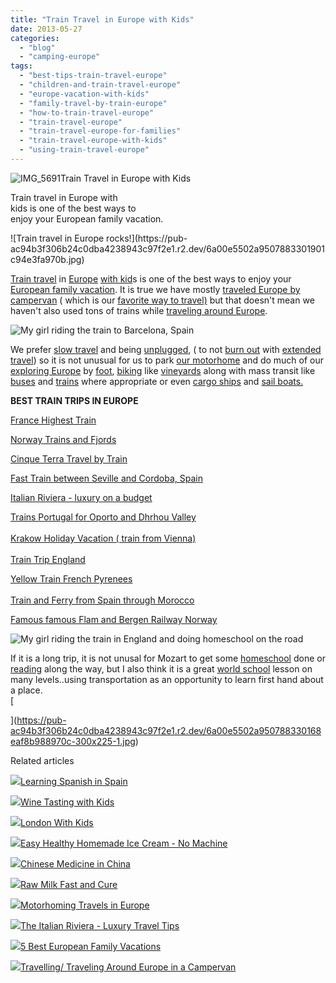 ```yaml
---
title: "Train Travel in Europe with Kids"
date: 2013-05-27
categories: 
  - "blog"
  - "camping-europe"
tags: 
  - "best-tips-train-travel-europe"
  - "children-and-train-travel-europe"
  - "europe-vacation-with-kids"
  - "family-travel-by-train-europe"
  - "how-to-train-travel-europe"
  - "train-travel-europe"
  - "train-travel-europe-for-families"
  - "train-travel-europe-with-kids"
  - "using-train-travel-europe"
---
```


![IMG_5691](https://pub-ac94b3f306b24c0dba4238943c97f2e1.r2.dev/6a00e5502a95078833016765f61746970b.jpg)Train Travel in Europe with Kids  
  
Train travel in Europe with  
kids is one of the best ways to  
enjoy your European family vacation.

<!--more--> ![Train travel in Europe rocks!](https://pub-ac94b3f306b24c0dba4238943c97f2e1.r2.dev/6a00e5502a9507883301901c94e3fa970b.jpg)  
  
[Train travel](http://soultravelers3new.local/2012/12/taking-the-fast-train-in-china.html "train travel") in [Europe](http://soultravelers3new.local/2013/02/only-place-in-europe-to-swim-with-dolphins-portugal.html "Europe dolphins") [with kid](http://soultravelers3new.local/2010/08/camping-europe-with-kids-free-kids-clubs-family-friendly-international-travel-tips.html "free kids camps Europe")s is one of the best ways to enjoy your [European family vacation](http://soultravelers3new.local/2012/02/5-best-european-family-vacations.html "best European family vacations"). It is true we have mostly [traveled Europe by campervan](http://soultravelers3new.local/2010/05/camping-europe-in-a-motorhome-rv-5-best-sites-roadtrip-europe-family-travel-budget-best-price.html "camping Europe by motorhome or van - best sites") ( which is our [favorite way to travel)](http://soultravelers3new.local/2008/05/top-10-family-t.html "top 10 family travel tips") but that doesn't mean we haven't also used tons of trains while [traveling around Europe](http://soultravelers3new.local/2009/06/-6-month-european-family-road-trip-09.html "European road trip").  
  
![My girl riding the train to Barcelona, Spain](https://pub-ac94b3f306b24c0dba4238943c97f2e1.r2.dev/6a00e5502a950788330191028ade9d970c.jpg)  
  
We prefer [slow travel](http://soultravelers3new.local/2011/11/slow-travel.html "slow travel ") and being [unplugged](http://soultravelers3new.local/2012/06/unplugged-todays-best-luxury-.html "unplugged - todays best luxury and necessity"), ( to not [burn out](http://soultravelers3new.local/2011/08/how-to-prevent-travel-burnout.html?cid=6a00e5502a95078833014e8a9ebca8970d "how to avoid travel burn out") with [extended travel](http://soultravelers3new.local/2008/06/how-to-do-exten.html "how to do extended travel")) so it is not unusual for us to park [our motorhome](http://soultravelers3new.local/2011/12/rv-in-europe-road-trip-europe-camping-european-style.html "camping europe") and do much of our [exploring Europe](http://soultravelers3new.local/2010/07/how-to-travel-without-crowds-in-high-season-finding-bargains-peace-value-away-from-tourist-areas-tip.html "Exploring Europe avoiding crowds tips") by [foot](http://soultravelers3new.local/2012/05/paris-for-families-walking-the-left-bank.html "walking paris"), [biking](http://soultravelers3new.local/2011/09/hiking-and-biking-ireland.html "biking and hiking Ireland") like [vineyards](http://soultravelers3new.local/2009/05/biking-st-emilion-bordeaux-vineyards-in-france-wine-country.html "biking bordeaux vineyards") along with mass transit like [buses](http://soultravelers3new.local/2006/09/brussels-mini-e.html "mini Europe") and [trains](http://soultravelers3new.local/2006/10/giverny-monets.html "Paris train to Monet's garden in Giverny") where appropriate or even [cargo ships](http://soultravelers3new.local/2012/07/travel-by-cargo-ship-and-overnight-ferry.html "travel by cargo ship and frieghter") and [sail boats.](http://soultravelers3new.local/2007/07/sailing-away.html "sail away Turkey ")  
  
**BEST TRAIN TRIPS IN EUROPE**  
  
[France Highest Train](http://soultravelers3new.local/2011/04/family-travel-france-pyrenees-photo-highest-train-ride.html "france highest train")  
  
[Norway Trains and Fjords](http://soultravelers3new.local/2009/03/family-travel-norway-in-a-nutshell-norwegian-fijord-photo.html "Norway trains and fjords")  
  
[Cinque Terra Travel by Train](http://soultravelers3new.local/2009/08/cinque-terra-gem-best-budget-lodging-italy-for-family-vacation.html "cinque terra travel")  
  
[Fast Train between Seville and Cordoba, Spain](http://soultravelers3new.local/2008/04/cordoba.html "fast train between Seville and Cordoba")  
  
[Italian Riviera - luxury on a budget](http://soultravelers3new.local/2012/09/the-italian-riveria-luxury-travel-tips.html "Italian Riviera - luxury on a budget")  
  
[Trains Portugal for Oporto and Dhrhou Valley](http://soultravelers3new.local/2008/08/oporto-dorhou-v.html "portugal travel oporto dorhou valley")  
[  
Krakow Holiday Vacation ( train from Vienna)](http://soultravelers3new.local/2012/07/krakow-holiday-vacation.html "krakow vacation tips")  
[  
Train Trip England](http://soultravelers3new.local/2009/10/family-travel-photo-england-knight-tapestry-high-tea.html "train trip England")  
  
[Yellow Train French Pyrenees  
](http://soultravelers3new.local/2011/10/yellow-train-le-train-jaune-french-pyrenees-1.html "yellow train french pyrenees")  
[Train and Ferry from Spain through Morocco](http://soultravelers3new.local/2007/03/long-day-into-a.html "train from spain to morocco")  
  
[Famous famous Flam and Bergen Railway Norway](http://soultravelers3new.local/2010/02/family-travel-photo-norway-in-a-nutshell-fijords-europe-roadtrip-budget-cheap-flam-train-vacation-.html "famous Flam and Bergen Railway ")  
  
  
![My girl riding the train in England and doing homeschool on the road](https://pub-ac94b3f306b24c0dba4238943c97f2e1.r2.dev/6a00e5502a950788330191028ae033970c.jpg)  
  
If it is a long trip, it is not unusal for Mozart to get some [homeschool](http://soultravelers3new.local/2010/03/long-term-family-travel-homeschool-roadschool-world-school-digitalnomad-lifestyle-design-virtual-.html "homeschool and travel") done or [reading](http://soultravelers3new.local/2013/03/10-tips-to-raise-a-reader-book-lover.html "how to raise a reader") along the way, but I also think it is a great [world school](http://soultravelers3new.local/2013/01/world-school-education-at-its-best-.html/ "world school or unschool") lesson on many levels..using transportation as an opportunity to learn first hand about a place.  
[  
  
](https://pub-ac94b3f306b24c0dba4238943c97f2e1.r2.dev/6a00e5502a950788330168eaf8b988970c-300x225-1.jpg)

Related articles

[![](http://i.zemanta.com/168450990_80_80.jpg)](http://soultravelers3new.local/2013/05/learning-spanish-in-spain.html)[Learning Spanish in Spain](http://soultravelers3new.local/2013/05/learning-spanish-in-spain.html)

[![](http://i.zemanta.com/158870756_80_80.jpg)](http://soultravelers3new.local/2013/04/wine-tasting-with-kids.html)[Wine Tasting with Kids](http://soultravelers3new.local/2013/04/wine-tasting-with-kids.html)

[![](http://i.zemanta.com/171461671_80_80.jpg)](http://soultravelers3new.local/2013/05/london-with-kids.html)[London With Kids](http://soultravelers3new.local/2013/05/london-with-kids.html)

[![](http://i.zemanta.com/165167156_80_80.jpg)](http://soultravelers3new.local/2013/05/easy-healthy-homemade-ice-cream-no-machine-.html)[Easy Healthy Homemade Ice Cream - No Machine](http://soultravelers3new.local/2013/05/easy-healthy-homemade-ice-cream-no-machine-.html)

[![](http://i.zemanta.com/170638577_80_80.jpg)](http://soultravelers3new.local/2013/05/chinese-medicine-in-china.html)[Chinese Medicine in China](http://soultravelers3new.local/2013/05/chinese-medicine-in-china.html)

[![](http://i.zemanta.com/159260770_80_80.jpg)](http://soultravelers3new.local/2013/04/raw-milk-fast-and-cure.html)[Raw Milk Fast and Cure](http://soultravelers3new.local/2013/04/raw-milk-fast-and-cure.html)

[![](http://i.zemanta.com/92625350_80_80.jpg)](http://soultravelers3new.local/2012/06/motorhoming-travels-in-europe-.html)[Motorhoming Travels in Europe](http://soultravelers3new.local/2012/06/motorhoming-travels-in-europe-.html)

[![](http://i.zemanta.com/113129161_80_80.jpg)](http://soultravelers3new.local/2012/09/the-italian-riveria-luxury-travel-tips.html)[The Italian Riviera - Luxury Travel Tips](http://soultravelers3new.local/2012/09/the-italian-riveria-luxury-travel-tips.html)

[![](http://i.zemanta.com/noimg_49_80_80.jpg)](http://soultravelers3new.local/2012/02/5-best-european-family-vacations.html)[5 Best European Family Vacations](http://soultravelers3new.local/2012/02/5-best-european-family-vacations.html)

[![](http://i.zemanta.com/101284346_80_80.jpg)](http://soultravelers3new.local/2012/07/travelling-traveling-around-europe-in-a-campervan.html)[Travelling/ Traveling Around Europe in a Campervan](http://soultravelers3new.local/2012/07/travelling-traveling-around-europe-in-a-campervan.html)
